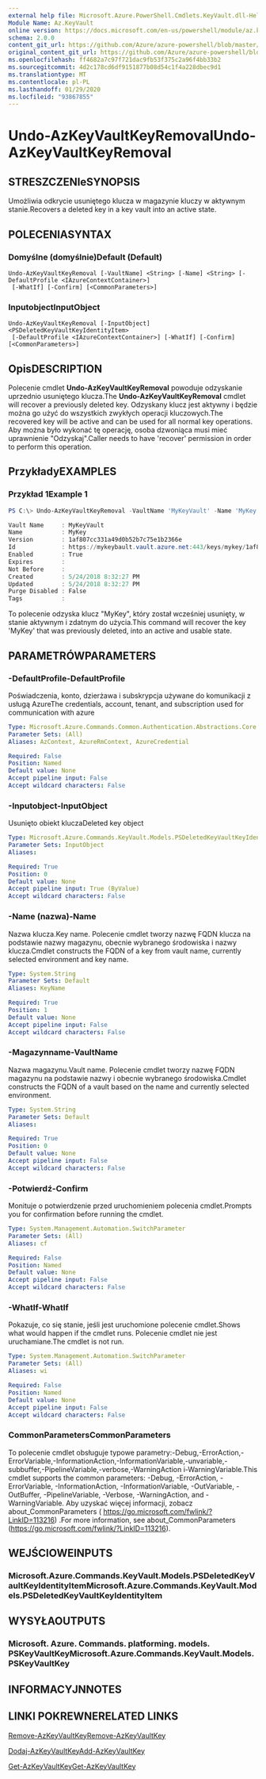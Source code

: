 ```yaml
---
external help file: Microsoft.Azure.PowerShell.Cmdlets.KeyVault.dll-Help.xml
Module Name: Az.KeyVault
online version: https://docs.microsoft.com/en-us/powershell/module/az.keyvault/undo-azkeyvaultkeyremoval
schema: 2.0.0
content_git_url: https://github.com/Azure/azure-powershell/blob/master/src/KeyVault/KeyVault/help/Undo-AzKeyVaultKeyRemoval.md
original_content_git_url: https://github.com/Azure/azure-powershell/blob/master/src/KeyVault/KeyVault/help/Undo-AzKeyVaultKeyRemoval.md
ms.openlocfilehash: ff4682a7c97f721dac9fb53f375c2a96f4bb33b2
ms.sourcegitcommit: 4d2c178cd6df9151877b08d54c1f4a228dbec9d1
ms.translationtype: MT
ms.contentlocale: pl-PL
ms.lasthandoff: 01/29/2020
ms.locfileid: "93867855"
---
```

# <span data-ttu-id="bf3f1-101">Undo-AzKeyVaultKeyRemoval</span><span class="sxs-lookup"><span data-stu-id="bf3f1-101">Undo-AzKeyVaultKeyRemoval</span></span>

## <span data-ttu-id="bf3f1-102">STRESZCZENIe</span><span class="sxs-lookup"><span data-stu-id="bf3f1-102">SYNOPSIS</span></span>
<span data-ttu-id="bf3f1-103">Umożliwia odkrycie usuniętego klucza w magazynie kluczy w aktywnym stanie.</span><span class="sxs-lookup"><span data-stu-id="bf3f1-103">Recovers a deleted key in a key vault into an active state.</span></span>

## <span data-ttu-id="bf3f1-104">POLECENIA</span><span class="sxs-lookup"><span data-stu-id="bf3f1-104">SYNTAX</span></span>

### <span data-ttu-id="bf3f1-105">Domyślne (domyślnie)</span><span class="sxs-lookup"><span data-stu-id="bf3f1-105">Default (Default)</span></span>
```
Undo-AzKeyVaultKeyRemoval [-VaultName] <String> [-Name] <String> [-DefaultProfile <IAzureContextContainer>]
 [-WhatIf] [-Confirm] [<CommonParameters>]
```

### <span data-ttu-id="bf3f1-106">Inputobject</span><span class="sxs-lookup"><span data-stu-id="bf3f1-106">InputObject</span></span>
```
Undo-AzKeyVaultKeyRemoval [-InputObject] <PSDeletedKeyVaultKeyIdentityItem>
 [-DefaultProfile <IAzureContextContainer>] [-WhatIf] [-Confirm] [<CommonParameters>]
```

## <span data-ttu-id="bf3f1-107">Opis</span><span class="sxs-lookup"><span data-stu-id="bf3f1-107">DESCRIPTION</span></span>
<span data-ttu-id="bf3f1-108">Polecenie cmdlet **Undo-AzKeyVaultKeyRemoval** powoduje odzyskanie uprzednio usuniętego klucza.</span><span class="sxs-lookup"><span data-stu-id="bf3f1-108">The **Undo-AzKeyVaultKeyRemoval** cmdlet will recover a previously deleted key.</span></span>
<span data-ttu-id="bf3f1-109">Odzyskany klucz jest aktywny i będzie można go użyć do wszystkich zwykłych operacji kluczowych.</span><span class="sxs-lookup"><span data-stu-id="bf3f1-109">The recovered key will be active and can be used for all normal key operations.</span></span>
<span data-ttu-id="bf3f1-110">Aby można było wykonać tę operację, osoba dzwoniąca musi mieć uprawnienie "Odzyskaj".</span><span class="sxs-lookup"><span data-stu-id="bf3f1-110">Caller needs to have 'recover' permission in order to perform this operation.</span></span>

## <span data-ttu-id="bf3f1-111">Przykłady</span><span class="sxs-lookup"><span data-stu-id="bf3f1-111">EXAMPLES</span></span>

### <span data-ttu-id="bf3f1-112">Przykład 1</span><span class="sxs-lookup"><span data-stu-id="bf3f1-112">Example 1</span></span>
```powershell
PS C:\> Undo-AzKeyVaultKeyRemoval -VaultName 'MyKeyVault' -Name 'MyKey'

Vault Name     : MyKeyVault
Name           : MyKey
Version        : 1af807cc331a49d0b52b7c75e1b2366e
Id             : https://mykeybault.vault.azure.net:443/keys/mykey/1af807cc331a49d0b52b7c75e1b2366e
Enabled        : True
Expires        :
Not Before     :
Created        : 5/24/2018 8:32:27 PM
Updated        : 5/24/2018 8:32:27 PM
Purge Disabled : False
Tags           :
```

<span data-ttu-id="bf3f1-113">To polecenie odzyska klucz "MyKey", który został wcześniej usunięty, w stanie aktywnym i zdatnym do użycia.</span><span class="sxs-lookup"><span data-stu-id="bf3f1-113">This command will recover the key 'MyKey' that was previously deleted, into an active and usable state.</span></span>

## <span data-ttu-id="bf3f1-114">PARAMETRÓW</span><span class="sxs-lookup"><span data-stu-id="bf3f1-114">PARAMETERS</span></span>

### <span data-ttu-id="bf3f1-115">-DefaultProfile</span><span class="sxs-lookup"><span data-stu-id="bf3f1-115">-DefaultProfile</span></span>
<span data-ttu-id="bf3f1-116">Poświadczenia, konto, dzierżawa i subskrypcja używane do komunikacji z usługą Azure</span><span class="sxs-lookup"><span data-stu-id="bf3f1-116">The credentials, account, tenant, and subscription used for communication with azure</span></span>

```yaml
Type: Microsoft.Azure.Commands.Common.Authentication.Abstractions.Core.IAzureContextContainer
Parameter Sets: (All)
Aliases: AzContext, AzureRmContext, AzureCredential

Required: False
Position: Named
Default value: None
Accept pipeline input: False
Accept wildcard characters: False
```

### <span data-ttu-id="bf3f1-117">-Inputobject</span><span class="sxs-lookup"><span data-stu-id="bf3f1-117">-InputObject</span></span>
<span data-ttu-id="bf3f1-118">Usunięto obiekt klucza</span><span class="sxs-lookup"><span data-stu-id="bf3f1-118">Deleted key object</span></span>

```yaml
Type: Microsoft.Azure.Commands.KeyVault.Models.PSDeletedKeyVaultKeyIdentityItem
Parameter Sets: InputObject
Aliases:

Required: True
Position: 0
Default value: None
Accept pipeline input: True (ByValue)
Accept wildcard characters: False
```

### <span data-ttu-id="bf3f1-119">-Name (nazwa)</span><span class="sxs-lookup"><span data-stu-id="bf3f1-119">-Name</span></span>
<span data-ttu-id="bf3f1-120">Nazwa klucza.</span><span class="sxs-lookup"><span data-stu-id="bf3f1-120">Key name.</span></span>
<span data-ttu-id="bf3f1-121">Polecenie cmdlet tworzy nazwę FQDN klucza na podstawie nazwy magazynu, obecnie wybranego środowiska i nazwy klucza.</span><span class="sxs-lookup"><span data-stu-id="bf3f1-121">Cmdlet constructs the FQDN of a key from vault name, currently selected environment and key name.</span></span>

```yaml
Type: System.String
Parameter Sets: Default
Aliases: KeyName

Required: True
Position: 1
Default value: None
Accept pipeline input: False
Accept wildcard characters: False
```

### <span data-ttu-id="bf3f1-122">-Magazynname</span><span class="sxs-lookup"><span data-stu-id="bf3f1-122">-VaultName</span></span>
<span data-ttu-id="bf3f1-123">Nazwa magazynu.</span><span class="sxs-lookup"><span data-stu-id="bf3f1-123">Vault name.</span></span>
<span data-ttu-id="bf3f1-124">Polecenie cmdlet tworzy nazwę FQDN magazynu na podstawie nazwy i obecnie wybranego środowiska.</span><span class="sxs-lookup"><span data-stu-id="bf3f1-124">Cmdlet constructs the FQDN of a vault based on the name and currently selected environment.</span></span>

```yaml
Type: System.String
Parameter Sets: Default
Aliases:

Required: True
Position: 0
Default value: None
Accept pipeline input: False
Accept wildcard characters: False
```

### <span data-ttu-id="bf3f1-125">-Potwierdź</span><span class="sxs-lookup"><span data-stu-id="bf3f1-125">-Confirm</span></span>
<span data-ttu-id="bf3f1-126">Monituje o potwierdzenie przed uruchomieniem polecenia cmdlet.</span><span class="sxs-lookup"><span data-stu-id="bf3f1-126">Prompts you for confirmation before running the cmdlet.</span></span>

```yaml
Type: System.Management.Automation.SwitchParameter
Parameter Sets: (All)
Aliases: cf

Required: False
Position: Named
Default value: None
Accept pipeline input: False
Accept wildcard characters: False
```

### <span data-ttu-id="bf3f1-127">-WhatIf</span><span class="sxs-lookup"><span data-stu-id="bf3f1-127">-WhatIf</span></span>
<span data-ttu-id="bf3f1-128">Pokazuje, co się stanie, jeśli jest uruchomione polecenie cmdlet.</span><span class="sxs-lookup"><span data-stu-id="bf3f1-128">Shows what would happen if the cmdlet runs.</span></span>
<span data-ttu-id="bf3f1-129">Polecenie cmdlet nie jest uruchamiane.</span><span class="sxs-lookup"><span data-stu-id="bf3f1-129">The cmdlet is not run.</span></span>

```yaml
Type: System.Management.Automation.SwitchParameter
Parameter Sets: (All)
Aliases: wi

Required: False
Position: Named
Default value: None
Accept pipeline input: False
Accept wildcard characters: False
```

### <span data-ttu-id="bf3f1-130">CommonParameters</span><span class="sxs-lookup"><span data-stu-id="bf3f1-130">CommonParameters</span></span>
<span data-ttu-id="bf3f1-131">To polecenie cmdlet obsługuje typowe parametry:-Debug,-ErrorAction,-ErrorVariable,-InformationAction,-InformationVariable,-unvariable,-subbuffer,-PipelineVariable,-verbose,-WarningAction i-WarningVariable.</span><span class="sxs-lookup"><span data-stu-id="bf3f1-131">This cmdlet supports the common parameters: -Debug, -ErrorAction, -ErrorVariable, -InformationAction, -InformationVariable, -OutVariable, -OutBuffer, -PipelineVariable, -Verbose, -WarningAction, and -WarningVariable.</span></span> <span data-ttu-id="bf3f1-132">Aby uzyskać więcej informacji, zobacz about_CommonParameters ( https://go.microsoft.com/fwlink/?LinkID=113216) .</span><span class="sxs-lookup"><span data-stu-id="bf3f1-132">For more information, see about_CommonParameters (https://go.microsoft.com/fwlink/?LinkID=113216).</span></span>

## <span data-ttu-id="bf3f1-133">WEJŚCIOWE</span><span class="sxs-lookup"><span data-stu-id="bf3f1-133">INPUTS</span></span>

### <span data-ttu-id="bf3f1-134">Microsoft.Azure.Commands.KeyVault.Models.PSDeletedKeyVaultKeyIdentityItem</span><span class="sxs-lookup"><span data-stu-id="bf3f1-134">Microsoft.Azure.Commands.KeyVault.Models.PSDeletedKeyVaultKeyIdentityItem</span></span>

## <span data-ttu-id="bf3f1-135">WYSYŁA</span><span class="sxs-lookup"><span data-stu-id="bf3f1-135">OUTPUTS</span></span>

### <span data-ttu-id="bf3f1-136">Microsoft. Azure. Commands. platforming. models. PSKeyVaultKey</span><span class="sxs-lookup"><span data-stu-id="bf3f1-136">Microsoft.Azure.Commands.KeyVault.Models.PSKeyVaultKey</span></span>

## <span data-ttu-id="bf3f1-137">INFORMACYJN</span><span class="sxs-lookup"><span data-stu-id="bf3f1-137">NOTES</span></span>

## <span data-ttu-id="bf3f1-138">LINKI POKREWNE</span><span class="sxs-lookup"><span data-stu-id="bf3f1-138">RELATED LINKS</span></span>

[<span data-ttu-id="bf3f1-139">Remove-AzKeyVaultKey</span><span class="sxs-lookup"><span data-stu-id="bf3f1-139">Remove-AzKeyVaultKey</span></span>](./Remove-AzKeyVaultKey.md)

[<span data-ttu-id="bf3f1-140">Dodaj-AzKeyVaultKey</span><span class="sxs-lookup"><span data-stu-id="bf3f1-140">Add-AzKeyVaultKey</span></span>](./Add-AzKeyVaultKey.md)

[<span data-ttu-id="bf3f1-141">Get-AzKeyVaultKey</span><span class="sxs-lookup"><span data-stu-id="bf3f1-141">Get-AzKeyVaultKey</span></span>](./Get-AzKeyVaultKey.md)

